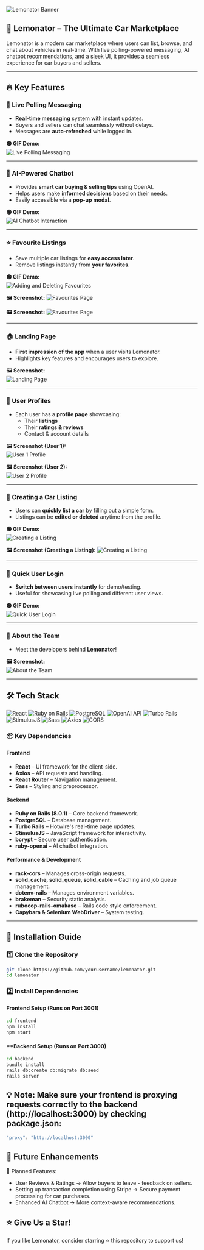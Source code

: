 ![Lemonator Banner](assets/banner1.png)

## 🚗 Lemonator – The Ultimate Car Marketplace

Lemonator is a modern car marketplace where users can list, browse, and chat about vehicles in real-time. With live polling-powered messaging, AI chatbot recommendations, and a sleek UI, it provides a seamless experience for car buyers and sellers.

---

## 🔥 Key Features

### 📩 Live Polling Messaging
- **Real-time messaging** system with instant updates.
- Buyers and sellers can chat seamlessly without delays.
- Messages are **auto-refreshed** while logged in.

**🟢 GIF Demo:**  
![Live Polling Messaging](assets/live_polling.gif)

---

### 🤖 AI-Powered Chatbot
- Provides **smart car buying & selling tips** using OpenAI.
- Helps users make **informed decisions** based on their needs.
- Easily accessible via a **pop-up modal**.

**🟢 GIF Demo:**  
![AI Chatbot Interaction](assets/ai_chatbot.gif)

---

### ⭐ Favourite Listings
- Save multiple car listings for **easy access later**.
- Remove listings instantly from **your favorites**.

**🟢 GIF Demo:**  
![Adding and Deleting Favourites](assets/favourites.gif)

**🖼 Screenshot:** 
![Favourites Page](assets/favourites.png)

**🖼 Screenshot:** 
![Favourites Page](assets/favourites1.png)


---

### 🏠 Landing Page
- **First impression of the app** when a user visits Lemonator.
- Highlights key features and encourages users to explore.

**🖼 Screenshot:**  
![Landing Page](assets/landing_page.png)

---

### 👤 User Profiles
- Each user has a **profile page** showcasing:
  - Their **listings**
  - Their **ratings & reviews**
  - Contact & account details

**🖼 Screenshot (User 1):**  
![User 1 Profile](assets/user1.png)

**🖼 Screenshot (User 2):**  
![User 2 Profile](assets/user2.png)

---

### 🔧 Creating a Car Listing
- Users can **quickly list a car** by filling out a simple form.
- Listings can be **edited or deleted** anytime from the profile.

**🟢 GIF Demo:**  
![Creating a Listing](assets/create_listing.gif)

**🖼 Screenshot (Creating a Listing):**
![Creating a Listing](assets/create_listing.png)

---

### 🔑 Quick User Login
- **Switch between users instantly** for demo/testing.
- Useful for showcasing live polling and different user views.

**🟢 GIF Demo:**  
![Quick User Login](assets/quick_login.gif)

---

### 🤝 About the Team
- Meet the developers behind **Lemonator**!

**🖼 Screenshot:**  
![About the Team](assets/about_team.png)

---

## 🛠 Tech Stack

![React](https://img.shields.io/badge/React-%2361DAFB.svg?style=for-the-badge&logo=react&logoColor=white)
![Ruby on Rails](https://img.shields.io/badge/Ruby%20on%20Rails-%23CC0000.svg?style=for-the-badge&logo=rubyonrails&logoColor=white)
![PostgreSQL](https://img.shields.io/badge/PostgreSQL-%23336791.svg?style=for-the-badge&logo=postgresql&logoColor=white)
![OpenAI API](https://img.shields.io/badge/OpenAI-412991.svg?style=for-the-badge&logo=openai&logoColor=white)
![Turbo Rails](https://img.shields.io/badge/Turbo%20Rails-%23E34F26.svg?style=for-the-badge&logo=ruby-on-rails&logoColor=white)
![StimulusJS](https://img.shields.io/badge/StimulusJS-%23008CBA.svg?style=for-the-badge&logo=javascript&logoColor=white)
![Sass](https://img.shields.io/badge/Sass-%23CC6699.svg?style=for-the-badge&logo=sass&logoColor=white)
![Axios](https://img.shields.io/badge/Axios-671ddf.svg?style=for-the-badge&logo=axios&logoColor=white)
![CORS](https://img.shields.io/badge/CORS-%23FF5733.svg?style=for-the-badge&logo=ruby&logoColor=white)

### 📦 Key Dependencies

#### **Frontend**
- **React** – UI framework for the client-side.
- **Axios** – API requests and handling.
- **React Router** – Navigation management.
- **Sass** – Styling and preprocessor.

#### **Backend**
- **Ruby on Rails (8.0.1)** – Core backend framework.
- **PostgreSQL** – Database management.
- **Turbo Rails** – Hotwire's real-time page updates.
- **StimulusJS** – JavaScript framework for interactivity.
- **bcrypt** – Secure user authentication.
- **ruby-openai** – AI chatbot integration.

#### **Performance & Development**
- **rack-cors** – Manages cross-origin requests.
- **solid_cache, solid_queue, solid_cable** – Caching and job queue management.
- **dotenv-rails** – Manages environment variables.
- **brakeman** – Security static analysis.
- **rubocop-rails-omakase** – Rails code style enforcement.
- **Capybara & Selenium WebDriver** – System testing.

---

## 🚀 Installation Guide

### 1️⃣ Clone the Repository
```sh
git clone https://github.com/yourusername/lemonator.git
cd lemonator
```

### 2️⃣ Install Dependencies

#### **Frontend Setup (Runs on Port 3001)**
```sh
cd frontend
npm install
npm start
```

#### **Backend Setup (Runs on Port 3000)
```sh
cd backend
bundle install
rails db:create db:migrate db:seed
rails server
```

## 💡 Note: Make sure your frontend is proxying requests correctly to the backend (http://localhost:3000) by checking package.json:

```sh
"proxy": "http://localhost:3000"
```

## 🔮 Future Enhancements
🚀 Planned Features:

- User Reviews & Ratings → Allow buyers to leave - feedback on sellers.
- Setting up transaction completion using Stripe → Secure payment processing for car purchases.
- Enhanced AI Chatbot → More context-aware recommendations.


## ⭐ Give Us a Star!
If you like Lemonator, consider starring ⭐ this repository to support us!
